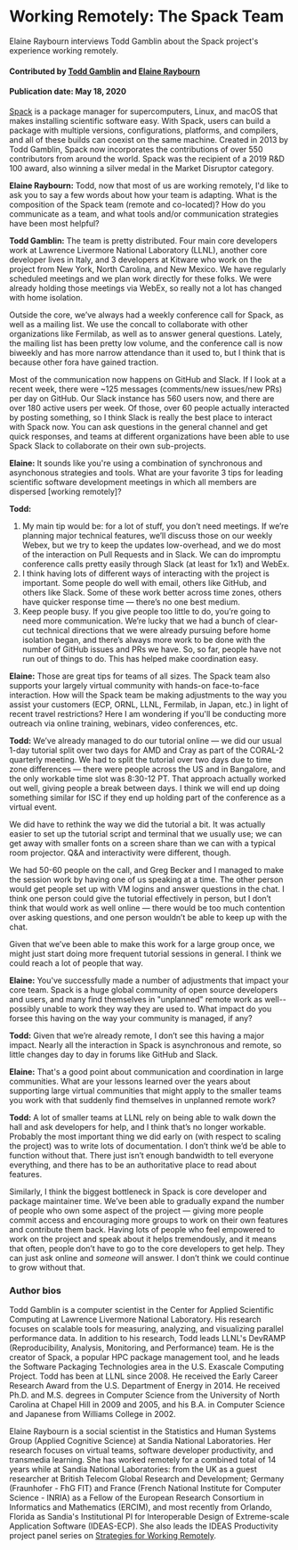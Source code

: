 # Working Remotely: The Spack Team

Elaine Raybourn interviews Todd Gamblin about the Spack project's experience working remotely.

#### Contributed by [Todd Gamblin](https://github.com/tgamblin "Todd Gamblin GitHub Profile") and [Elaine Raybourn](https://github.com/elaineraybourn "Elaine Raybourn GitHub Profile")

#### Publication date: May 18, 2020

[Spack](https://spack.io) is a package manager for supercomputers, Linux, and macOS that makes installing scientific software easy. With Spack, users can build a package with multiple versions, configurations, platforms, and compilers, and all of these builds can coexist on the same machine.  Created in 2013 by Todd Gamblin, Spack now incorporates the contributions of over 550 contributors from around the world. Spack was the recipient of a 2019 R&D 100 award, also winning a silver medal in the Market Disruptor category.

**Elaine Raybourn:** Todd, now that most of us are working remotely, I'd like to ask you to say a few words about how your team is adapting. What is the composition of the Spack team (remote and co-located)? How do you communicate as a team, and what tools and/or communication strategies have been most helpful?

**Todd Gamblin:** The team is pretty distributed.  Four main core developers work at Lawrence Livermore National Laboratory (LLNL), another core developer lives in Italy, and 3 developers at Kitware who work on the project from New York, North Carolina, and New Mexico.  We have regularly scheduled meetings and we plan work directly for these folks.  We were already holding those meetings via WebEx, so really not a lot has changed with home isolation.  

Outside the core, we’ve always had a weekly conference call for Spack, as well as a mailing list. We use the concall to collaborate with other organizations like Fermilab, as well as to answer general questions.  Lately, the mailing list has been pretty low volume, and the conference call is now biweekly and has more narrow attendance than it used to, but I think that is because other fora have gained traction.

Most of the communication now happens on GitHub and Slack.  If I look at a recent week, there were ~125 messages (comments/new issues/new PRs) per day on GitHub.  Our Slack instance has 560 users now, and there are over 180 active users per week.  Of those, over 60 people actually interacted by posting something, so I think Slack is really the best place to interact with Spack now.  You can ask questions in the general channel and get quick responses, and teams at different organizations have been able to use Spack Slack to collaborate on their own sub-projects.

**Elaine:** It sounds like you're using a combination of synchronous and asynchonous strategies and tools. What are your favorite 3 tips for leading scientific software development meetings in which all members are dispersed [working remotely]?

**Todd:**

<!-- formatting for ordered list: no space between items -->
1. My main tip would be: for a lot of stuff, you don’t need meetings.  If we’re planning major technical features, we’ll discuss those on our weekly Webex, but we try to keep the updates low-overhead, and we do most of the interaction on Pull Requests and in Slack.  We can do impromptu conference calls pretty easily through Slack (at least for 1x1) and WebEx.
2. I think having lots of different ways of interacting with the project is important.  Some people do well with email, others like GitHub, and others like Slack.  Some of these work better across time zones, others have quicker response time — there’s no one best medium.  
3. Keep people busy. If you give people too little to do, you’re going to need more communication.  We’re lucky that we had a bunch of clear-cut technical directions that we were already pursuing before home isolation began, and there’s always more work to be done with the number of GitHub issues and PRs we have.  So, so far, people have not run out of things to do.  This has helped make coordination easy.

**Elaine:** Those are great tips for teams of all sizes. The Spack team also supports your largely virtual community with hands-on face-to-face interaction. How will the Spack team be making adjustments to the way you assist your customers (ECP, ORNL, LLNL, Fermilab, in Japan, etc.) in light of recent travel restrictions? Here I am wondering if you'll be conducting more outreach via online training, webinars, video conferences, etc.

**Todd:** We’ve already managed to do our tutorial online — we did our usual 1-day tutorial split over two days for AMD and Cray as part of the CORAL-2 quarterly meeting.  We had to split the tutorial over two days due to time zone differences — there were people across the US and in Bangalore, and the only workable time slot was 8:30-12 PT.  That approach actually worked out well, giving people a break between days.  I think we will end up doing something similar for ISC if they end up holding part of the conference as a virtual event.

We did have to rethink the way we did the tutorial a bit.  It was actually easier to set up the tutorial script and terminal that we usually use; we can get away with smaller fonts on a screen share than we can with a typical room projector.  Q&A and interactivity were different, though.  

We had 50-60 people on the call, and Greg Becker and I managed to make the session work by having one of us speaking at a time.  The other person would get people set up with VM logins and answer questions in the chat.  I think one person could give the tutorial effectively in person, but I don’t think that would work as well online — there would be too much contention over asking questions, and one person wouldn’t be able to keep up with the chat.

Given that we’ve been able to make this work for a large group once, we might just start doing more frequent tutorial sessions in general.  I think we could reach a lot of people that way.

**Elaine:** You've successfully made a number of adjustments that impact your core team. Spack is a huge global community of open source developers and users, and many find themselves in "unplanned" remote work as well--possibly unable to work they way they are used to. What impact do you forsee this having on the way your community is managed, if any?

**Todd:** Given that we’re already remote, I don’t see this having a major impact.  Nearly all the interaction in Spack is asynchronous and remote, so little changes day to day in forums like GitHub and Slack.

**Elaine:** That's a good point about communication and coordination in large communities. What are your lessons learned over the years about supporting large virtual communities that might apply to the smaller teams you work with that suddenly find themselves in unplanned remote work?

**Todd:** A lot of smaller teams at LLNL rely on being able to walk down the hall and ask developers for help, and I think that’s no longer workable.  Probably the most important thing we did early on (with respect to scaling the project) was to write lots of documentation.  I don’t think we’d be able to function without that.  There just isn’t enough bandwidth to tell everyone everything, and there has to be an authoritative place to read about features.

Similarly, I think the biggest bottleneck in Spack is core developer and package maintainer time.  We’ve been able to gradually expand the number of people who own some aspect of the project — giving more people commit access and encouraging more groups to work on their own features and contribute them back.  Having lots of people who feel empowered to work on the project and speak about it helps tremendously, and it means that often, people don’t have to go to the core developers to get help.  They can just ask online and *someone* will answer.  I don’t think we could continue to grow without that.

### Author bios

Todd Gamblin is a computer scientist in the Center for Applied Scientific Computing at Lawrence Livermore National Laboratory. His research focuses on scalable tools for measuring, analyzing, and visualizing parallel performance data. In addition to his research, Todd leads LLNL's DevRAMP (Reproducibility, Analysis, Monitoring, and Performance) team. He is the creator of Spack, a popular HPC package management tool, and he leads the Software Packaging Technologies area in the U.S. Exascale Computing Project.
Todd has been at LLNL since 2008. He received the Early Career Research Award from the U.S. Department of Energy in 2014. He received Ph.D. and M.S. degrees in Computer Science from the University of North Carolina at Chapel Hill in 2009 and 2005, and his B.A. in Computer Science and Japanese from Williams College in 2002.

Elaine Raybourn is a social scientist in the Statistics and Human Systems Group (Applied Cognitive Science) at Sandia National Laboratories. Her research focuses on virtual teams, software developer productivity, and transmedia learning.  She has worked remotely for a combined total of 14 years while at Sandia National Laboratories: from the UK as a guest researcher at British Telecom Global Research and Development; Germany (Fraunhofer - FhG FIT) and France (French National Institute for Computer Science - INRIA) as a Fellow of the European Research Consortium in Informatics and Mathematics (ERCIM), and most recently from Orlando, Florida as Sandia's Institutional PI for Interoperable Design of Extreme-scale Application Software (IDEAS-ECP). She also leads the IDEAS Productivity project panel series on [Strategies for Working Remotely](https://ideas-productivity.org/events/strategies-for-working-remotely-panels/). 

<!---
Publish: preview
RSS update: 2020-05-18
Categories: Planning, Collaboration
Topics: Software Engineering, Projects and Organizations, Strategies for More Effective Teams
Tags: bssw-blog-article
Level: 2
Prerequisites: default
Aggregate: none
--->

